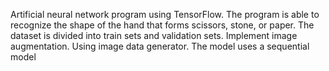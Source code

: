 Artificial neural network program using TensorFlow. The program is able to recognize the shape of the hand that forms scissors, stone, or paper. The dataset is divided into train sets and validation sets. Implement image augmentation. Using image data generator. The model uses a sequential model
